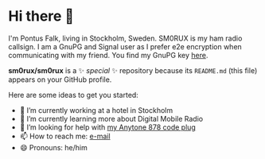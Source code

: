 # Hi there 👋

I'm Pontus Falk, living in Stockholm, Sweden. SM0RUX is my ham radio callsign. I am a GnuPG and Signal user as I prefer e2e encryption when communicating with my friend. You find my GnuPG key [here](https://gpg.ax25.org/).

**sm0rux/sm0rux** is a ✨ _special_ ✨ repository because its `README.md` (this file) appears on your GitHub profile.

Here are some ideas to get you started:

- 🔭 I’m currently working at a hotel in Stockholm
- 🌱 I’m currently learning more about Digital Mobile Radio
- 🤔 I’m looking for help with [my Anytone 878 code plug](https://github.com/sm0rux/at-d878uv)
- 📫 How to reach me: [e-mail](mailto:pfalk@ax25.org)
- 😄 Pronouns: he/him
<!-- - 👯 I’m looking to collaborate on ...
- 💬 Ask me about ...
- ⚡ Fun fact: ... -->

